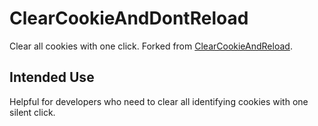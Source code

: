 # ClearCookieAndDontReload

Clear all cookies with one click.  Forked from [ClearCookieAndReload](https://github.com/blikenoother/ClearCookieAndReload).

## Intended Use
Helpful for developers who need to clear all identifying cookies with one silent click.
